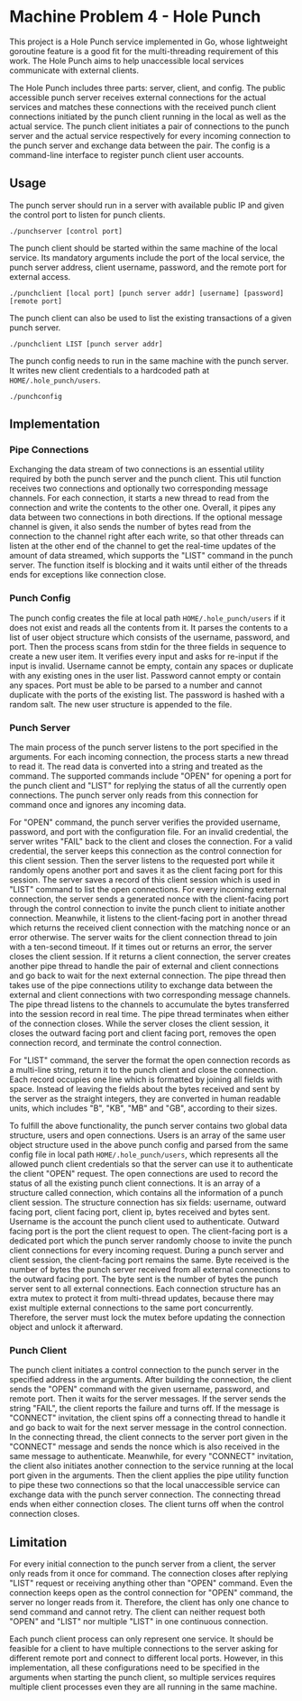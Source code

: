 # Machine Problem 4 - Hole Punch

This project is a Hole Punch service implemented in Go, whose lightweight goroutine feature is a good fit for the multi-threading requirement of this work. The Hole Punch aims to help unaccessible local services communicate with external clients.

The Hole Punch includes three parts: server, client, and config. The public accessible punch server receives external connections for the actual services and matches these connections with the received punch client connections initiated by the punch client running in the local as well as the actual service. The punch client initiates a pair of connections to the punch server and the actual service respectively for every incoming connection to the punch server and exchange data between the pair. The config is a command-line interface to register punch client user accounts.

## Usage

The punch server should run in a server with available public IP and given the control port to listen for punch clients.

```
./punchserver [control port]
```

The punch client should be started within the same machine of the local service. Its mandatory arguments include the port of the local service, the punch server address, client username, password, and the remote port for external access.

```
./punchclient [local port] [punch server addr] [username] [password] [remote port]
```

The punch client can also be used to list the existing transactions of a given punch server.

```
./punchclient LIST [punch server addr]
```

The punch config needs to run in the same machine with the punch server. It writes new client credentials to a hardcoded path at `HOME/.hole_punch/users`.

```
./punchconfig
```


## Implementation

### Pipe Connections

Exchanging the data stream of two connections is an essential utility required by both the punch server and the punch client. This util function receives two connections and optionally two corresponding message channels. For each connection, it starts a new thread to read from the connection and write the contents to the other one. Overall, it pipes any data between two connections in both directions. If the optional message channel is given, it also sends the number of bytes read from the connection to the channel right after each write, so that other threads can listen at the other end of the channel to get the real-time updates of the amount of data streamed, which supports the "LIST" command in the punch server. The function itself is blocking and it waits until either of the threads ends for exceptions like connection close.

### Punch Config

The punch config creates the file at local path `HOME/.hole_punch/users` if it does not exist and reads all the contents from it. It parses the contents to a list of user object structure which consists of the username, password, and port. Then the process scans from stdin for the three fields in sequence to create a new user item. It verifies every input and asks for re-input if the input is invalid. Username cannot be empty, contain any spaces or duplicate with any existing ones in the user list. Password cannot empty or contain any spaces. Port must be able to be parsed to a number and cannot duplicate with the ports of the existing list. The password is hashed with a random salt. The new user structure is appended to the file.


### Punch Server

The main process of the punch server listens to the port specified in the arguments. For each incoming connection, the process starts a new thread to read it. The read data is converted into a string and treated as the command. The supported commands include "OPEN" for opening a port for the punch client and "LIST" for replying the status of all the currently open connections. The punch server only reads from this connection for command once and ignores any incoming data.

For "OPEN" command, the punch server verifies the provided username, password, and port with the configuration file. For an invalid credential, the server writes "FAIL" back to the client and closes the connection. For a valid credential, the server keeps this connection as the control connection for this client session. Then the server listens to the requested port while it randomly opens another port and saves it as the client facing port for this session. The server saves a record of this client session which is used in "LIST" command to list the open connections. For every incoming external connection, the server sends a generated nonce with the client-facing port through the control connection to invite the punch client to initiate another connection. Meanwhile, it listens to the client-facing port in another thread which returns the received client connection with the matching nonce or an error otherwise. The server waits for the client connection thread to join with a ten-second timeout. If it times out or returns an error, the server closes the client session. If it returns a client connection, the server creates another pipe thread to handle the pair of external and client connections and go back to wait for the next external connection. The pipe thread then takes use of the pipe connections utility to exchange data between the external and client connections with two corresponding message channels. The pipe thread listens to the channels to accumulate the bytes transferred into the session record in real time. The pipe thread terminates when either of the connection closes. While the server closes the client session, it closes the outward facing port and client facing port, removes the open connection record, and terminate the control connection.

For "LIST" command, the server the format the open connection records as a multi-line string, return it to the punch client and close the connection. Each record occupies one line which is formatted by joining all fields with space. Instead of leaving the fields about the bytes received and sent by the server as the straight integers, they are converted in human readable units, which includes "B", "KB", "MB" and "GB", according to their sizes.

To fulfill the above functionality, the punch server contains two global data structure, users and open connections. Users is an array of the same user object structure used in the above punch config and parsed from the same config file in local path `HOME/.hole_punch/users`, which represents all the allowed punch client credentials so that the server can use it to authenticate the client "OPEN" request. The open connections are used to record the status of all the existing punch client connections. It is an array of a structure called connection, which contains all the information of a punch client session. The structure connection has six fields: username, outward facing port, client facing port, client ip, bytes received and bytes sent. Username is the account the punch client used to authenticate. Outward facing port is the port the client request to open. The client-facing port is a dedicated port which the punch server randomly choose to invite the punch client connections for every incoming request. During a punch server and client session, the client-facing port remains the same. Byte received is the number of bytes the punch server received from all external connections to the outward facing port. The byte sent is the number of bytes the punch server sent to all external connections. Each connection structure has an extra mutex to protect it from multi-thread updates, because there may exist multiple external connections to the same port concurrently. Therefore, the server must lock the mutex before updating the connection object and unlock it afterward.

### Punch Client

The punch client initiates a control connection to the punch server in the specified address in the arguments. After building the connection, the client sends the "OPEN" command with the given username, password, and remote port. Then it waits for the server messages. If the server sends the string "FAIL", the client reports the failure and turns off. If the message is "CONNECT" invitation, the client spins off a connecting thread to handle it and go back to wait for the next server message in the control connection. In the connecting thread, the client connects to the server port given in the "CONNECT" message and sends the nonce which is also received in the same message to authenticate. Meanwhile, for every "CONNECT" invitation, the client also initiates another connection to the service running at the local port given in the arguments. Then the client applies the pipe utility function to pipe these two connections so that the local unaccessible service can exchange data with the punch server connection. The connecting thread ends when either connection closes. The client turns off when the control connection closes.

## Limitation

For every initial connection to the punch server from a client, the server only reads from it once for command. The connection closes after replying "LIST" request or receiving anything other than "OPEN" command. Even the connection keeps open as the control connection for "OPEN" command, the server no longer reads from it. Therefore, the client has only one chance to send command and cannot retry. The client can neither request both "OPEN" and "LIST" nor multiple "LIST" in one continuous connection.

Each punch client process can only represent one service. It should be feasible for a client to have multiple connections to the server asking for different remote port and connect to different local ports. However, in this implementation, all these configurations need to be specified in the arguments when starting the punch client, so multiple services requires multiple client processes even they are all running in the same machine.
